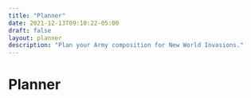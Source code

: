 ```yaml
---
title: "Planner"
date: 2021-12-13T09:10:22-05:00
draft: false
layout: planner
description: "Plan your Army composition for New World Invasions."
---
```


# Planner
